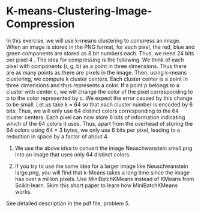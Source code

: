 # K-means-Clustering-Image-Compression
In this exercise, we will use k-means clustering to compress an image. When an image is stored in the PNG format, for each pixel, the red, blue and green components are stored as 8 bit numbers each. Thus, we need 24 bits per pixel 4 . The idea for compressing is the following. We think of each pixel with components (r, g, b) as a point in three dimensions. Thus there are as many points as there are pixels in the image. Then, using k-means clustering, we compute k cluster centers. Each cluster center is a point in three dimensions and thus represents a color. If a point p belongs to a cluster with center c, we will change the color of the pixel corresponding to p to the color represented by c. We expect the error caused by this change to be small. Let us take k = 64 so that each cluster number is encoded by 6 bits. Thus, we will only use 64 distinct colors corresponding to the 64 cluster centers. Each pixel can now store 6 bits of information indicating which of the 64 colors it uses. Thus, apart from the overhead of storing the 64 colors using 64 × 3 bytes, we only use 6 bits per pixel, leading to a reduction in space by a factor of about 4.

1. We use the above idea to convert the image Neuschwanstein small.png into an image that uses only 64 distinct colors.

2. If you try to use the same idea for a larger image like Neuschwanstein large.png, you will find that k-Means takes a long time since the image has over a million pixels. Use
MiniBatchKMeans instead of KMeans from Scikit-learn. Skim this short paper to learn how MiniBatchKMeans works.

See detailed description in the pdf file, problem 5.
